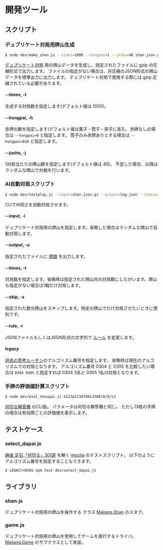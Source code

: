 # 開発ツール

## スクリプト

### デュプリケート対局用牌山生成
```sh
$ node dev/make_shan.js --times=1000 --hongpai=1 --jushu=40 shan.json.gz
```
[デュプリケート対局](https://blog.kobalab.net/entry/2020/12/19/075529) 用の牌山データを生成し、指定されたファイルに gzip の圧縮形式で出力します。
ファイルの指定がない場合は、非圧縮のJSON形式の牌山データを標準出力に出力します。
デュプリケート対局で使用する際には gzip 圧縮されている必要があります。

#### --times, -t
生成する対局数を指定します(デフォルト値は 1000)。
#### --hongpai, -h
赤牌の数を指定します(デフォルト値は萬子・筒子・索子に各1)。
赤牌なしの場合は ``--hongpai=0`` と指定します。
筒子のみ赤牌ありとする場合は ``--hongpai=010`` と指定します。
#### --jushu, -j
1対局当たりの牌山数を指定します(デフォルト値は 40)。
不足した場合、以降はランダムな牌山で対戦を行います。

### AI自動対局スクリプト
```sh
$ node dev/testplay.js --input=shan.json.gz --output=log.json --times=100 --skip=10 --rule=rule.json 0305
```
CLIでAI同士を自動対局させます。

#### --input, -i
デュプリケート対局用の牌山を指定します。省略した場合はランダムな牌山で自動対局します。
#### --output, -o
指定されたファイルに [牌譜](https://github.com/kobalab/majiang-core/wiki/%E7%89%8C%E8%AD%9C) を出力します。
#### --times, -t
対局数を指定します。省略時は指定された牌山内の対局数にしたがいます。牌山も指定がない場合は1戦だけ対局します。
#### --skip, -s
指定された数分牌山をスキップします。特定の牌山でだけ対局させたいときに便利です。
#### --rule, -r
JSONファイルもしくはJSON形式の文字列で [ルール](https://github.com/kobalab/majiang-core/wiki/%E3%83%AB%E3%83%BC%E3%83%AB) を変更します。 
#### *legacy*
[過去の思考ルーチン](https://github.com/kobalab/majiang-ai/tree/master/legacy)のアルゴリズム番号を指定します。
省略時は現在のアルゴリズムでの対局となります。
アルゴリズム番号 0304 と 0305 を比較したい場合は `` 0304 0305 `` と指定すれば 0304 3名と 0305 1名の対局となります。

### 手牌の評価値計算スクリプト
```sh
$ node dev/eval_shoupai.js m123p1234789s3388/0/0/s3
```
[何切る解答機](https://kobalab.net/majiang/dapai.html) のCLI版。
パラメータは何切る解答機と同じ。
ただし13枚の手牌の場合は有効牌ごとの評価値を表示します。

## テストケース

### select_dapai.js
[麻雀 定石「何切る」301選](https://www.amazon.co.jp/exec/obidos/ASIN/4861999847/hatena-blog-22/) を解く [mocha](https://mochajs.org/) のテストスクリプト。
以下のようにアルゴリズム番号を指定することもできます。
```sh
$ LEGACY=0305 npm test dev/select_dapai.js
```


## ライブラリ

### shan.js
デュプリケート対局用の牌山を操作する クラス [Majiang.Shan](https://github.com/kobalab/majiang-core/wiki/Majiang.Shan) のスタブ。

### game.js
デュプリケート対局用の牌山を使用してゲームを進行するドライバ。
[Majiang.Game](https://github.com/kobalab/majiang-core/wiki/Majiang.Game) のサブクラスとして実装。
